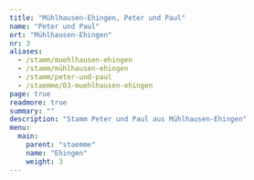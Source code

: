 ```yaml
---
title: "Mühlhausen-Ehingen, Peter und Paul"
name: "Peter und Paul"
ort: "Mühlhausen-Ehingen"
nr: 3
aliases:
  - /stamm/muehlhausen-ehingen
  - /stamm/mühlhausen-ehingen
  - /stamm/peter-und-paul
  - /staemme/03-muehlhausen-ehingen
page: true
readmore: true
summary: ""
description: "Stamm Peter und Paul aus Mühlhausen-Ehingen"
menu:
  main:
    parent: "staemme"
    name: "Ehingen"
    weight: 3
---
```

